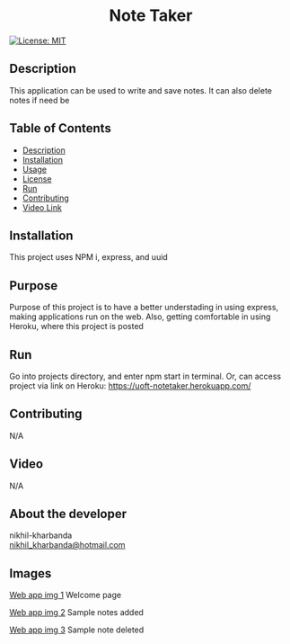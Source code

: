 
<h1 align="center">Note Taker </h1>

  [![License: MIT](https://img.shields.io/badge/License-MIT-yellow.svg)](https://opensource.org/licenses/MIT) <br />

## Description
This application can be used to write and save notes. It can also delete notes if need be

## Table of Contents
  - [Description](#description)
  - [Installation](#installation)
  - [Usage](#usage)
  - [License](#license)
  - [Run](#run)
  - [Contributing](#contributing)
  - [Video Link](#video)  

## Installation
This project uses NPM i, express, and uuid

## Purpose
Purpose of this project is to have a better understading in using express, making applications run on the web. Also, getting comfortable in using Heroku, where this project is posted

## Run
Go into projects directory, and enter npm start in terminal. Or, can access project via link on Heroku: https://uoft-notetaker.herokuapp.com/

## Contributing
N/A

## Video
N/A

## About the developer 
  nikhil-kharbanda <br >
  nikhil_kharbanda@hotmail.com

## Images

[Web app img 1](./Assets/imgs/Web_img1.PNG)
Welcome page

[Web app img 2](./Assets/imgs/Web_img2.PNG)
Sample notes added

[Web app img 3](./Assets/imgs/Web_img3.PNG)
Sample note deleted
